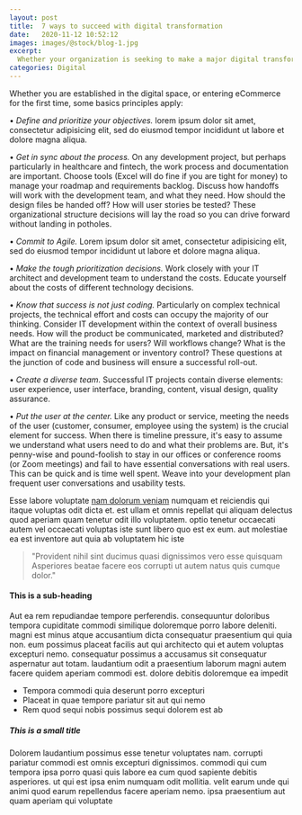 ```yaml
---
layout: post
title:  7 ways to succeed with digital transformation
date:   2020-11-12 10:52:12
images: images/@stock/blog-1.jpg
excerpt:
  Whether your organization is seeking to make a major digital transformation, or you are a small business contemplating selling online for the first time, a basic set of principles applies.
categories: Digital
---
```


Whether you are established in the digital space, or entering eCommerce for the first time, some basics principles apply:

•	*_Define and prioritize your objectives._*  lorem ipsum dolor sit amet, consectetur adipisicing elit, sed do eiusmod tempor incididunt ut labore et dolore magna aliqua.  

•	*_Get in sync about the process._* On any development project, but perhaps particularly in healthcare and fintech, the work process and documentation are important. Choose tools (Excel will do fine if you are tight for money) to manage your roadmap and requirements backlog. Discuss how handoffs will work with the development team, and what they need. How should the design files be handed off? How will user stories be tested? These organizational structure decisions will lay the road so you can drive forward without landing in potholes.

•	*_Commit to Agile._* Lorem ipsum dolor sit amet, consectetur adipisicing elit, sed do eiusmod tempor incididunt ut labore et dolore magna aliqua.  

•	*_Make the tough prioritization decisions._* Work closely with your IT architect and development team to understand the costs. Educate yourself about the costs of different technology decisions. 

•	*_Know that success is not just coding._* Particularly on complex technical projects, the technical effort and costs can occupy the majority of our thinking. Consider IT development within the context of overall business needs. How will the product be communicated, marketed and distributed? What are the training needs for users? Will workflows change? What is the impact on financial management or inventory control? These questions at the junction of code and business will ensure a successful roll-out. 

•	 *_Create a diverse team._* Successful IT projects contain diverse elements: user experience, user interface, branding, content, visual design, quality assurance.

•	*_Put the user at the center._* Like any product or service, meeting the needs of the user (customer, consumer, employee using the system) is the crucial element for success. When there is timeline pressure, it's easy to assume we understand what users need to do and what their problems are. But, it's penny-wise and pound-foolish to stay in our offices or conference rooms (or Zoom meetings) and fail to have essential conversations with real users. This can be quick and is time well spent. Weave into your development plan frequent user conversations and usability tests. 


Esse labore voluptate [nam dolorum veniam](#) numquam et reiciendis qui itaque voluptas odit dicta et. est ullam et omnis repellat qui aliquam delectus quod aperiam quam tenetur odit illo voluptatem. optio tenetur occaecati autem vel occaecati voluptas iste sunt libero quo est ex eum. aut molestiae ea est inventore aut quia ab voluptatem hic iste

> "Provident nihil sint ducimus quasi dignissimos vero esse quisquam Asperiores beatae facere eos corrupti ut autem natus quis cumque dolor."

#### This is a sub-heading

Aut ea rem repudiandae tempore perferendis. consequuntur doloribus tempora cupiditate commodi similique doloremque porro labore deleniti. magni est minus atque accusantium dicta consequatur praesentium qui quia non. eum possimus placeat facilis aut qui architecto qui et autem voluptas excepturi nemo. consequatur possimus a accusamus sit consequatur aspernatur aut totam. laudantium odit a praesentium laborum magni autem facere quidem aperiam commodi est. dolore debitis doloremque ea impedit

* Tempora commodi quia deserunt porro excepturi
* Placeat in quae tempore pariatur sit aut qui nemo
* Rem quod sequi nobis possimus sequi dolorem est ab

##### This is a small title

Dolorem laudantium possimus esse tenetur voluptates nam. corrupti pariatur commodi est omnis excepturi dignissimos. commodi qui cum tempora ipsa porro quasi quis labore ea cum quod sapiente debitis asperiores. ut qui est ipsa enim numquam odit mollitia. velit earum unde qui animi quod earum repellendus facere aperiam nemo. ipsa praesentium aut quam aperiam qui voluptate
